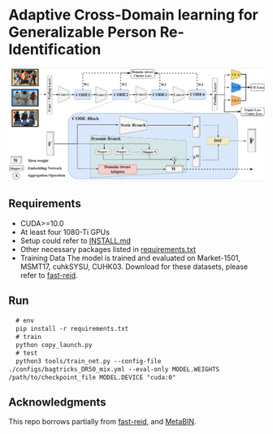 # Adaptive Cross-Domain learning for Generalizable Person Re-Identification

![](fig/pipeline.png)

## Requirements

+ CUDA>=10.0
+ At least four 1080-Ti GPUs
+ Setup could refer to [INSTALL.md](INSTALL.md)
+ Other necessary packages listed in [requirements.txt](requirements.txt)
+ Training Data 
  The model is trained and evaluated on Market-1501, MSMT17, cuhkSYSU, CUHK03. Download for these datasets, please refer to [fast-reid](https://github.com/JDAI-CV/fast-reid).

## Run

```
  # env
  pip install -r requirements.txt
  # train
  python copy_launch.py
  # test
  python3 tools/train_net.py --config-file ./configs/bagtricks_DR50_mix.yml --eval-only MODEL.WEIGHTS /path/to/checkpoint_file MODEL.DEVICE "cuda:0"
```

## Acknowledgments

This repo borrows partially from [fast-reid](https://github.com/JDAI-CV/fast-reid), and [MetaBIN](https://github.com/bismex/MetaBIN).
